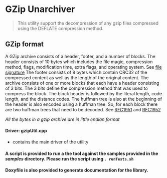 # GZip Unarchiver

> This utility support the decompression of any gzip files compressed using the DEFLATE compression method.

## GZip format
A GZip archive consists of a header, footer, and a number of blocks. The header consists of 10 bytes which includes the file magic, compression method, flags, modification time, extra flags, and operating system. See [file signature](https://forensicswiki.xyz/page/Gzip) The footer consists of 8 bytes which contain CRC32 of the compressed content as well as the length of the original content. The archive consists of one or more blocks that each have a header consisting of 3 bits. The 3 bits define the compression method that was used to compress the block. The block header is followed by the literal length, code length, and the distance codes. The huffman tree is also at the beginning of the header is also encoded using a huffman tree. So, for each block there are two huffman trees that need to be decoded.
See [RFC1951](https://tools.ietf.org/html/rfc1951) and [RFC1952](https://tools.ietf.org/html/rfc1952)

*All the bytes in a gzip archive are in little endian format*

#### Driver: gzipUtil.cpp
  * contains the main driver of the utility

#### A script is provided to run a the tool against the samples provided in the *samples* directory. Please run the script using ```. runTests.sh```
#### Doxyfile is also provided to generate documentation for the library.
